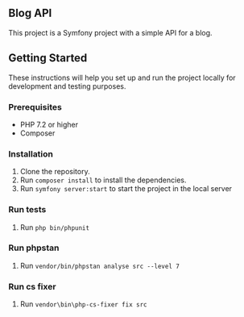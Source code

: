 ## Blog API

This project is a Symfony project with a simple API for a blog.

## Getting Started

These instructions will help you set up and run the project locally for development and testing purposes.

### Prerequisites

- PHP 7.2 or higher
- Composer

### Installation

1. Clone the repository.
2. Run `composer install` to install the dependencies.
3. Run `symfony server:start` to start the project in the local server

### Run tests

1. Run `php bin/phpunit`

### Run phpstan

1. Run `vendor/bin/phpstan analyse src --level 7`

### Run cs fixer

1. Run `vendor\bin\php-cs-fixer fix src`
